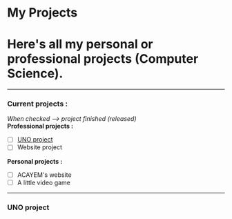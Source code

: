 # My Projects
# Here's all my personal or professional projects (Computer Science).
---
### Current projects :<br/>   
*When checked --> project finished (released)*  
**Professional projects :**
- [ ] [UNO project](https://github.com/Ldm01/Projects/tree/master/Uno)
- [ ] Website project

**Personal projects :**
- [ ] ACAYEM's website
- [ ] A little video game

---
### UNO project